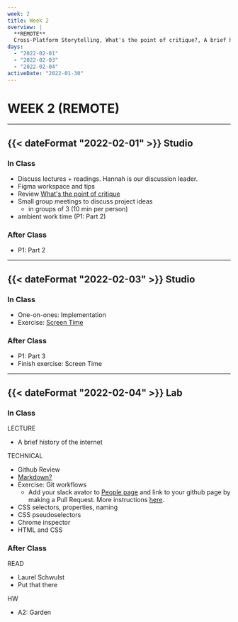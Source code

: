 ```yaml
---
week: 2
title: Week 2
overview: |
  **REMOTE**
  Cross-Platform Storytelling, What's the point of critique?, A brief history of the internet, Cascading Style Sheets, Garden
days:
  - "2022-02-01"
  - "2022-02-03"
  - "2022-02-04"
activeDate: "2022-01-30"
---
```

# WEEK 2 (REMOTE)

---

## {{< dateFormat "2022-02-01" >}} Studio

### In Class
* Discuss lectures + readings. Hannah is our discussion leader.
* Figma workspace and tips
* Review [What's the point of critique](https://drive.google.com/file/d/1g6mQ2rKx32gW6D-MKBG8nvGWiqGY7nK3/view?usp=sharing)
* Small group meetings to discuss project ideas
  * in groups of 3 (10 min per person)
* ambient work time (P1: Part 2)

### After Class
* P1: Part 2

---

## {{< dateFormat "2022-02-03" >}} Studio

### In Class
* One-on-ones: Implementation
* Exercise: [Screen Time](https://docs.google.com/document/d/1BtpLHkVY5a9SusP2ECAt6sl-84yKz5pziPSQG_AE7I8/edit)

### After Class
* P1: Part 3
* Finish exercise: Screen Time

---

## {{< dateFormat "2022-02-04" >}} Lab

### In Class
LECTURE
* A brief history of the internet

TECHNICAL
* Github Review
* [Markdown?](https://github.com/adam-p/markdown-here/wiki/Markdown-Cheatsheet)
* Exercise: Git workflows
  * Add your slack avator to [People page](/people) and link to your github page by making a Pull Request. More instructions [here](https://github.com/eli8527/ci22/).
* CSS selectors, properties, naming
* CSS pseudoselectors
* Chrome inspector
* HTML and CSS

### After Class
READ
* Laurel Schwulst
* Put that there

HW
* A2: Garden
